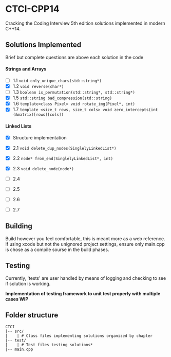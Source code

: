 # CTCI-CPP14
Cracking the Coding Interview 5th edition solutions implemented in modern C++14.

## Solutions Implemented

Brief but complete questions are above each solution in the code

#### Strings and Arrays

- [ ] 1.1 `void only_unique_chars(std::string*)`
- [x] 1.2 `void reverse(char*)`
- [ ] 1.3 `boolean is_permutation(std::string*, std::string*)`
- [x] 1.5 `std::string bad_compression(std::string)`
- [x] 1.6 `template<class Pixel> void rotate_img(Pixel*, int)`
- [x] 1.7 `template <size_t rows, size_t cols> void zero_intercepts(int (&matrix)[rows][cols])`

#### Linked Lists

- [x] Structure implementation
- [x] 2.1 `void delete_dup_nodes(SinglelyLinkedList*)`
- [x] 2.2 `node* from_end(SinglelyLinkedList*, int)`
- [x] 2.3 `void delete_node(node*)`
- [ ] 2.4
- [ ] 2.5
- [ ] 2.6
- [ ] 2.7



## Building
Build however you feel comfortable, this is meant more as a web reference. If using xcode but not the unignored project settings, ensure only main.cpp is chose as a compile sourse in the build phases.

## Testing
Currently, 'tests' are user handled by means of logging and checking to see if solution is working.

**Implementation of testing framework to unit test properly with multiple cases WIP**

## Folder structure

```
CTCI
|-- src/
|    | # Class files implementing solutions organized by chapter
|-- test/
|    | # Test files testing solutions*
|-- main.cpp
```
